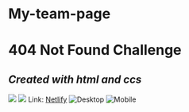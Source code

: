 # My-team-page

# 404 Not Found Challenge

## _Created with html and ccs_

![](https://img.shields.io/badge/HTML-239120?style=for-the-badge&logo=html5&logoColor=white) ![](https://img.shields.io/badge/CSS-239120?&style=for-the-badge&logo=css3&logoColor=white)
Link: [Netlify](https://404notfoundcorzahk.netlify.app/)
![Desktop](https://i.ibb.co/C7HsSnh/Captura-de-pantalla-2021-06-04-13-39-56.png)
![Mobile](https://i.ibb.co/rbQcRhx/Captura-de-pantalla-2021-06-04-13-40-44.png)
